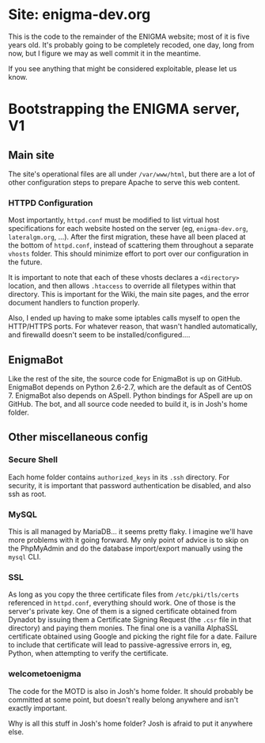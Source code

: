 Site: enigma-dev.org
================================================================================

This is the code to the remainder of the ENIGMA website; most of it is five
years old. It's probably going to be completely recoded, one day, long from
now, but I figure we may as well commit it in the meantime.

If you see anything that might be considered exploitable, please let us know.

Bootstrapping the ENIGMA server, V1
================================================================================

## Main site

The site's operational files are all under `/var/www/html`, but there are a lot
of other configuration steps to prepare Apache to serve this web content.

### HTTPD Configuration

Most importantly, `httpd.conf` must be modified to list virtual host
specifications for each website hosted on the server (eg, `enigma-dev.org`,
`lateralgm.org`, ...). After the first migration, these have all been placed
at the bottom of `httpd.conf`, instead of scattering them throughout a separate
`vhosts` folder. This should minimize effort to port over our configuration in
the future.

It is important to note that each of these vhosts declares a `<directory>`
location, and then allows `.htaccess` to override all filetypes within that
directory. This is important for the Wiki, the main site pages, and the error
document handlers to function properly.

Also, I ended up having to make some iptables calls myself to open the
HTTP/HTTPS ports. For whatever reason, that wasn't handled automatically,
and firewalld doesn't seem to be installed/configured....

## EnigmaBot

Like the rest of the site, the source code for EnigmaBot is up on GitHub.
EnigmaBot depends on Python 2.6-2.7, which are the default as of CentOS 7.
EnigmaBot also depends on ASpell. Python bindings for ASpell are up on GitHub.
The bot, and all source code needed to build it, is in Josh's home folder.

## Other miscellaneous config

### Secure Shell

Each home folder contains `authorized_keys` in its `.ssh` directory.
For security, it is important that password authentication be disabled,
and also ssh as root.

### MySQL

This is all managed by MariaDB... it seems pretty flaky. I imagine we'll have
more problems with it going forward. My only point of advice is to skip on the
PhpMyAdmin and do the database import/export manually using the `mysql` CLI.

### SSL

As long as you copy the three certificate files from `/etc/pki/tls/certs`
referenced in `httpd.conf`, everything should work. One of those is the
server's private key. One of them is a signed certificate obtained from
Dynadot by issuing them a Certificate Signing Request (the `.csr` file in
that directory) and paying them monies. The final one is a vanilla AlphaSSL
certificate obtained using Google and picking the right file for a date.
Failure to include that certificate will lead to passive-agressive errors
in, eg, Python, when attempting to verify the certificate.

### welcometoenigma

The code for the MOTD is also in Josh's home folder. It should probably be
committed at some point, but doesn't really belong anywhere and isn't exactly
important.

Why is all this stuff in Josh's home folder? Josh is afraid to put it anywhere
else.
